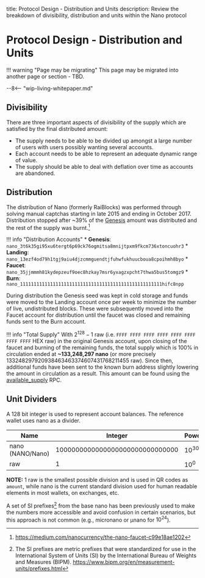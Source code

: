 title: Protocol Design - Distribution and Units
description: Review the breakdown of divisibility, distribution and units within the Nano protocol

# Protocol Design - Distribution and Units

!!! warning "Page may be migrating"
	This page may be migrated into another page or section - TBD.

--8<-- "wip-living-whitepaper.md"

## Divisibility
There are three important aspects of divisibility of the supply which are satisfied by the final distributed amount:

- The supply needs to be able to be divided up amongst a large number of users with users possibly wanting several accounts.
- Each account needs to be able to represent an adequate dynamic range of value.
- The supply should be able to deal with deflation over time as accounts are abandoned.

## Distribution
The distribution of Nano (formerly RaiBlocks) was performed through solving manual captchas starting in late 2015 and ending in October 2017. Distribution stopped after \~39% of the [Genesis](/glossary#genesis) amount was distributed and the rest of the supply was burnt.[^1]

!!! info "Distribution Accounts"
	* **Genesis**: `nano_3t6k35gi95xu6tergt6p69ck76ogmitsa8mnijtpxm9fkcm736xtoncuohr3` 
	* **Landing**: `nano_13ezf4od79h1tgj9aiu4djzcmmguendtjfuhwfukhuucboua8cpoihmh8byo`
	* **Faucet**: `nano_35jjmmmh81kydepzeuf9oec8hzkay7msr6yxagzxpcht7thwa5bus5tomgz9`
	* **Burn**: `nano_1111111111111111111111111111111111111111111111111111hifc8npp`

During distribution the Genesis seed was kept in cold storage and funds were moved to the Landing account once per week to minimize the number of live, undistributed blocks. These were subsequently moved into the Faucet account for distribution until the faucet was closed and remaining funds sent to the Burn account.

!!! info "Total Supply"
	With $2^{128} - 1$ raw (i.e. `FFFF FFFF FFFF FFFF FFFF FFFF FFFF FFFF` HEX raw) in the original Genesis account, upon closing of the faucet and burning of the remaining funds, the total supply which is 100% in circulation ended at **~133,248,297 nano** (or more precisely 133248297920938463463374607431768211455 raw). Since then, additional funds have been sent to the known burn address slightly lowering the amount in circulation as a result. This amount can be found using the [available_supply](/commands/rpc-protocol/#available_supply) RPC.

## Unit Dividers
A 128 bit integer is used to represent account balances. The reference wallet uses nano as a divider.

| Name              | Integer                            | Power    | Previous              |
|-------------------|------------------------------------|----------|-----------------------|
| nano (NANO/Nano)  | 1000000000000000000000000000000    | $10^{30}$| Mnano                 |
| raw               | 1                                  | $10^{0}$ | raw                   |


**NOTE:** 1 raw is the smallest possible division and is used in QR codes as `amount`, while nano is the current standard division used for human readable elements in most wallets, on exchanges, etc.

A set of SI prefixes[^2] from the base nano has been previously used to make the numbers more accessible and avoid confusion in certain scenarios, but this approach is not common (e.g., micronano or μnano for $10^{24}$).

[^1]:https://medium.com/nanocurrency/the-nano-faucet-c99e18ae1202
[^2]:The SI prefixes are metric prefixes that were standardized for use in the International System of Units (SI) by the International Bureau of Weights and Measures (BIPM). https://www.bipm.org/en/measurement-units/prefixes.html
